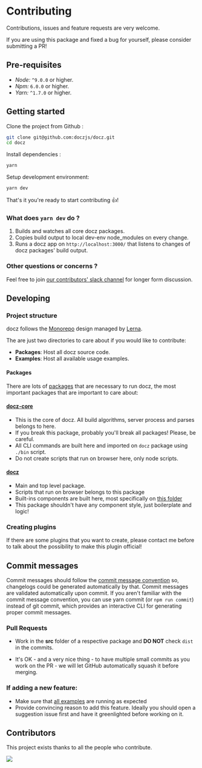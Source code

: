 # Contributing

Contributions, issues and feature requests are very welcome.

If you are using this package and fixed a bug for yourself, please consider submitting a PR!

## Pre-requisites

- _Node:_ `^9.0.0` or higher.
- _Npm:_ `6.0.0` or higher.
- _Yarn:_ `^1.7.0` or higher.

## Getting started

Clone the project from Github :

```sh
git clone git@github.com:doczjs/docz.git
cd docz
```

Install dependencies :

```sh
yarn
```

Setup development environment:

```sh
yarn dev
```

That's it you're ready to start contributing 👍!

### What does `yarn dev` do ?

1. Builds and watches all core docz packages.
2. Copies build output to local dev-env node_modules on every change.
3. Runs a docz app on `http://localhost:3000/` that listens to changes of docz packages' build output.

### Other questions or concerns ?

Feel free to join [our contributors' slack channel](https://join.slack.com/t/docz-workspace/shared_invite/enQtNzc4ODc2ODA3NzUxLWI0ZmYwY2NhNjhkNDFjN2UzYzlmMDcwZjQyZGY4MWQ1NmQwZDVlZDE4MmE3N2I4MWRjZTAxZjY4ODk4NGMzZjg) for longer form discussion.

## Developing

### Project structure

docz follows the [Monorepo](https://en.wikipedia.org/wiki/Monorepo) design managed by [Lerna](https://github.com/lerna/lerna).

The are just two directories to care about if you would like to contribute:

- **Packages**: Host all docz source code.
- **Examples**: Host all available usage examples.

#### Packages

There are lots of [packages](https://github.com/pedronauck/docz/tree/master/core) that are necessary to run docz, the most important packages that are important to care about:

#### **[docz-core](https://github.com/pedronauck/docz/tree/master/core/docz-core)**

- This is the core of docz. All build algorithms, server process and parses belongs to here.
- If you break this package, probably you'll break all packages! Please, be careful.
- All CLI commands are built here and imported on `docz` package using `./bin` script.
- Do not create scripts that run on browser here, only node scripts.

#### **[docz](https://github.com/pedronauck/docz/tree/master/core/docz)**

- Main and top level package.
- Scripts that run on browser belongs to this package
- Built-ins components are built here, most specifically on [this folder](https://github.com/pedronauck/docz/tree/master/core/docz/src/components)
- This package shouldn't have any component style, just boilerplate and logic!

### Creating plugins

If there are some plugins that you want to create, please contact me before to talk about the possibility to make this plugin official!

## Commit messages

Commit messages should follow the [commit message convention](https://conventionalcommits.org/) so, changelogs could be generated automatically by that. Commit messages are validated automatically upon commit. If you aren't familiar with the commit message convention, you can use yarn commit (or `npm run commit`) instead of git commit, which provides an interactive CLI for generating proper commit messages.

### Pull Requests

- Work in the **src** folder of a respective package and **DO NOT** check `dist` in the commits.

- It's OK - and a very nice thing - to have multiple small commits as you work on the PR - we will let GitHub automatically squash it before merging.

### If adding a new feature:

- Make sure that [all examples](https://github.com/pedronauck/docz/tree/master/examples) are running as expected
- Provide convincing reason to add this feature. Ideally you should open a suggestion issue first and have it greenlighted before working on it.

## Contributors

This project exists thanks to all the people who contribute.

<a href="https://github.com/pedronauck/docz/graphs/contributors"><img src="https://opencollective.com/docz/contributors.svg?width=890&button=false" /></a>
